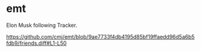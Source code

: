 # emt
Elon Musk following Tracker.

https://github.com/cmj/emt/blob/9ae7733f4db4195d85bf19ffaedd96d5a6b5fdb9/friends.diff#L1-L50
